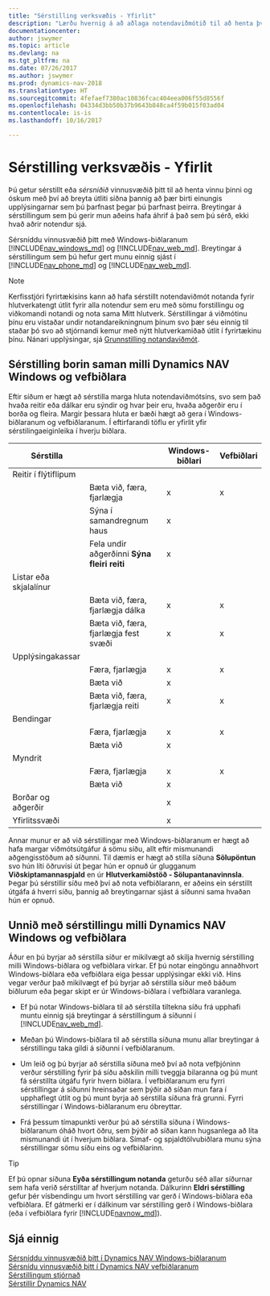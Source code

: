 ```yaml
---
title: "Sérstilling verksvæðis - Yfirlit"
description: "Lærðu hvernig á að aðlaga notendaviðmótið til að henta því hvernig þú vinnur."
documentationcenter: 
author: jswymer
ms.topic: article
ms.devlang: na
ms.tgt_pltfrm: na
ms.date: 07/26/2017
ms.author: jswymer
ms.prod: dynamics-nav-2018
ms.translationtype: HT
ms.sourcegitcommit: 4fefaef7380ac10836fcac404eea006f55d8556f
ms.openlocfilehash: 04334d3bb50b37b9643b848ca4f59b015f03ad04
ms.contentlocale: is-is
ms.lasthandoff: 10/16/2017

---
```

# <a name="personalizing-your-workspace---overview"></a>Sérstilling verksvæðis - Yfirlit
Þú getur sérstillt eða *sérsniðið* vinnusvæðið þitt til að henta vinnu þinni og óskum með því að breyta útliti síðna þannig að þær birti einungis upplýsingarnar sem þú þarfnast þegar þú þarfnast þeirra. Breytingar á sérstillingum sem þú gerir mun aðeins hafa áhrif á það sem þú sérð, ekki hvað aðrir notendur sjá.

Sérsníddu vinnusvæðið þitt með Windows-biðlaranum [!INCLUDE[nav_windows_md](includes/nav_windows_md.md)] og [!INCLUDE[nav_web_md](includes/nav_web_md.md)]. Breytingar á sérstillingum sem þú hefur gert munu einnig sjást í [!INCLUDE[nav_phone_md](includes/nav_phone_md.md)] og [!INCLUDE[nav_web_md](includes/nav_phone_md.md)].
  
> [!NOTE]  
> Kerfisstjóri fyrirtækisins kann að hafa sérstillt notendaviðmót notanda fyrir hlutverkatengt útlit fyrir alla notendur sem eru með sömu forstillingu og viðkomandi notandi og nota sama Mitt hlutverk. Sérstillingar á viðmótinu þínu eru vistaðar undir notandareikningnum þínum svo þær séu einnig til staðar þó svo að stjórnandi kemur með nýtt hlutverkamiðað útlit í fyrirtækinu þínu. Nánari upplýsingar, sjá [Grunnstilling notandaviðmót](admin-configure-user-interface.md).

## <a name="comparing-personalization-in-the-dynamics-nav-windows-and-web-clients"></a>Sérstilling borin saman milli Dynamics NAV Windows og vefbiðlara
Eftir síðum er hægt að sérstilla marga hluta notendaviðmótsins, svo sem það hvaða reitir eða dálkar eru sýndir og hvar þeir eru, hvaða aðgerðir eru í borða og fleira. Margir þessara hluta er bæði hægt að gera í Windows-biðlaranum og vefbiðlaranum. Í eftirfarandi töflu er yfirlit yfir sérstilingaeiginleika í hverju biðlara.

|  Sérstilla  ||  Windows-biðlari  |  Vefbiðlari  |
|---------------|-|------------------|--------------|
|Reitir í flýtiflipum||||
||Bæta við, færa, fjarlægja |x|x|
||Sýna í samandregnum haus|x||
||Fela undir aðgerðinni **Sýna fleiri reiti**|x||
|Listar eða skjalalínur ||||
||Bæta við, færa, fjarlægja dálka  |x|x|
||Bæta við, færa, fjarlægja fest svæði  |x|x|
|Upplýsingakassar|||
||Færa, fjarlægja|x|x|
||Bæta við|x||
||Bæta við, færa, fjarlægja reiti|x|x|
|Bendingar||||
||Færa, fjarlægja|x|x|
||Bæta við |x||
|Myndrit||||
||Færa, fjarlægja|x|x|
||Bæta við|x| |
|Borðar og aðgerðir||x||
|Yfirlitssvæði||x||

Annar munur er að við sérstillingar með Windows-biðlaranum er hægt að hafa margar viðmótsútgáfur á sömu síðu, allt eftir mismunandi aðgengisstöðum að síðunni. Til dæmis er hægt að stilla síðuna **Sölupöntun** svo hún líti öðruvísi út þegar hún er opnuð úr glugganum **Viðskiptamannaspjald** en úr **Hlutverkamiðstöð - Sölupantanavinnsla**. Þegar þú sérstillir síðu með því að nota vefbiðlarann, er aðeins ein sérstillt útgáfa á hverri síðu, þannig að breytingarnar sjást á síðunni sama hvaðan hún er opnuð.

##  <a name="PersonalizationWinWeb"></a>Unnið með sérstillingu milli Dynamics NAV Windows og vefbiðlara
Áður en þú byrjar að sérstilla síður er mikilvægt að skilja hvernig sérstilling milli Windows-biðlara og vefbiðlara virkar. Ef þú notar eingöngu annaðhvort Windows-biðlara eða vefbiðlara eiga þessar upplýsingar ekki við. Hins vegar verður það mikilvægt ef þú byrjar að sérstilla síður með báðum biðlurum eða þegar skipt er úr Windows-biðlara í vefbiðlara varanlega.  

-   Ef þú notar Windows-biðlara til að sérstilla tiltekna síðu frá upphafi muntu einnig sjá breytingar á sérstillingum á síðunni í [!INCLUDE[nav_web_md](includes/nav_web_md.md)].

-   Meðan þú Windows-biðlara til að sérstilla síðuna munu allar breytingar á sérstillingu taka gildi á síðunni í vefbiðlaranum.

-   Um leið og þú byrjar að sérstilla síðuna með því að nota vefþjóninn verður sérstilling fyrir þá síðu aðskilin milli tveggja bilaranna og þú munt fá sérstillta útgáfu fyrir hvern biðlara. Í vefbiðlaranum eru fyrri sérstillingar á síðunni hreinsaðar sem þýðir að síðan mun fara í upphaflegt útlit og þú munt byrja að sérstilla síðuna frá grunni. Fyrri sérstillingar í Windows-biðlaranum eru óbreyttar.

- Frá þessum tímapunkti verður þú að sérstilla síðuna í Windows-biðlaranum óháð hvort öðru, sem þýðir að síðan kann hugsanlega að líta mismunandi út í hverjum biðlara. Símaf- og spjaldtölvubiðlara munu sýna sérstillingar sömu síðu eins og vefbiðlarinn.  

> [!Tip]  
>Ef þú opnar síðuna **Eyða sérstillingum notanda** geturðu séð allar síðurnar sem hafa verið sérstilltar af hverjum notanda. Dálkurinn **Eldri sérstilling** gefur þér vísbendingu um hvort sérstilling var gerð í Windows-biðlara eða vefbiðlara. Ef gátmerki er í dálkinum var sérstilling gerð í Windows-biðlara (eða í vefbiðlara fyrir [!INCLUDE[navnow_md](includes/navnow_md.md)]).

## <a name="see-also"></a>Sjá einnig
[Sérsníddu vinnusvæðið þitt í Dynamics NAV Windows-biðlaranum](ui-personalization-windows-client.md)  
[Sérsnídu vinnusvæðið þitt í Dynamics NAV vefbiðlaranum](ui-personalization-user.md)  
[Sérstillingum stjórnað](ui-personalization-manage.md)  
[Sérstillir Dynamics NAV](ui-customizing-overview.md)  

